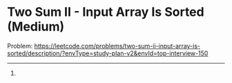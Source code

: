Two Sum II - Input Array Is Sorted (Medium)
===

Problem: https://leetcode.com/problems/two-sum-ii-input-array-is-sorted/description/?envType=study-plan-v2&envId=top-interview-150

---

1. 
```python

```
